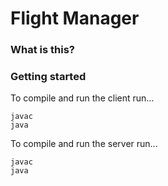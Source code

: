 # Flight Manager
### What is this?
### Getting started
To compile and run the client run...
```
javac
java
```
To compile and run the server run...
```
javac
java
```
